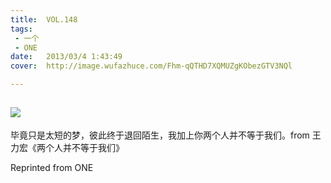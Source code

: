 ```yaml
---
title:	VOL.148
tags:
 - 一个
 - ONE
date:	2013/03/4 1:43:49
cover:	http://image.wufazhuce.com/Fhm-qQTHD7XQMUZgKObezGTV3NQl

---
```

![](http://image.wufazhuce.com/Fhm-qQTHD7XQMUZgKObezGTV3NQl)
---

毕竟只是太短的梦，彼此终于退回陌生，我加上你两个人并不等于我们。from 王力宏《两个人并不等于我们》
 
Reprinted from ONE
